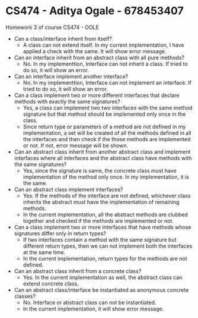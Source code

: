 # CS474 - Aditya Ogale - 678453407
Homework 3 of course CS474 - OOLE

- Can a class/interface inherit from itself?
    - A class can not extend itself. In my current implementation, I have applied a check with the same. It will show error message.
- Can an interface inherit from an abstract class with all pure methods?
    - No. In my implementtion, Interface can not inherit a class. If tried to do so, it will show an error.
- Can an interface implement another interface?
    - No. In my implementtion, Interface can not implement an interface. If tried to do so, it will show an error.
- Can a class implement two or more different interfaces that declare methods with exactly the same signatures?
    - Yes, a class can implement two two interfaces with the same method signature but that method should be implemented only once in the class. 
    - Since return type or parameters of a method are not defined in my implementation, a set will be created of all the methods defined in all the interfaces and then check if the those methods are implemented or not. If not, error message will be shown.
- Can an abstract class inherit from another abstract class and implement interfaces where all interfaces and the abstract class have methods with the same signatures?
    - Yes, since the signature is same, the concrete class must have implementation of the method only once. In my implementation, it is the same.
- Can an abstract class implement interfaces?
    - Yes. If the methods of the interface are not defined, whichever class inherits the abstract must have the implementation of remaining methods.
    - In the current implementation, all the abstract methods are clubbed together and checked if the methods are implemented or not.
- Can a class implement two or more interfaces that have methods whose signatures differ only in return types?
    - If two interfaces contain a method with the same signature but different return types, then we can not implement both the interfaces at the same time.
    - In the current implementation, return types for the methods are not defined. 
- Can an abstract class inherit from a concrete class?
    - Yes. In the current implementation as well, the abstract class can extend concrete class. 
- Can an abstract class/interface be instantiated as anonymous concrete classes?
    - No. Interface or abstract class can not be instantiated. 
    - In the current implementation, it will show error message.

